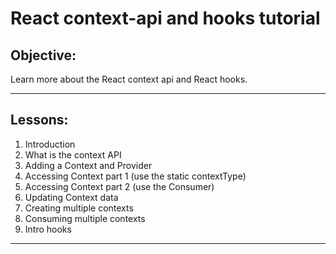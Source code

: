 # React context-api and hooks tutorial

## Objective:

Learn more about the React context api and React hooks.

***

## Lessons:

<ol>
<li>Introduction</li>
<li>What is the context API</li>
<li>Adding a Context and Provider</li>
<li>Accessing Context part 1 (use the static contextType)</li>
<li>Accessing Context part 2 (use the Consumer)</li>
<li>Updating Context data</li>
<li>Creating multiple contexts</li>
<li>Consuming multiple contexts</li>
<li>Intro hooks</li>
</ol>

***